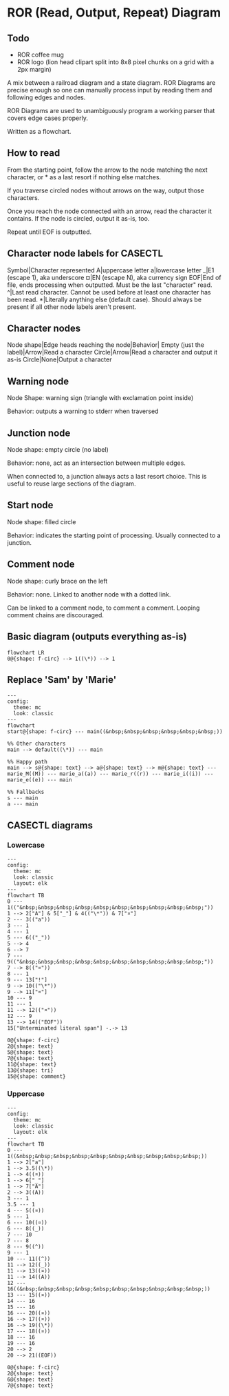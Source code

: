 # ROR (Read, Output, Repeat) Diagram

## Todo

- ROR coffee mug
- ROR logo (lion head clipart split into 8x8 pixel chunks on a grid with a 2px margin)

A mix between a railroad diagram and a state diagram. ROR Diagrams are precise enough so one can manually process input by reading them and following edges and nodes.

ROR Diagrams are used to unambiguously program a working parser that covers edge cases properly.

Written as a flowchart.

## How to read

From the starting point, follow the arrow to the node matching the next character, or * as a last resort if nothing else matches.

If you traverse circled nodes without arrows on the way, output those characters.

Once you reach the node connected with an arrow, read the character it contains. If the node is circled, output it as-is, too.

Repeat until EOF is outputted.

## Character node labels for CASECTL

Symbol|Character represented
A|uppercase letter
a|lowercase letter
_|E1 (escape 1), aka underscore
¤|EN (escape N), aka currency sign
EOF|End of file, ends processing when outputted. Must be the last "character" read.
^|Last read character. Cannot be used before at least one character has been read.
*|Literally anything else (default case). Should always be present if all other node labels aren't present.

## Character nodes

Node shape|Edge heads reaching the node|Behavior|
Empty (just the label)|Arrow|Read a character
Circle|Arrow|Read a character and output it as-is
Circle|None|Output a character

## Warning node

Node Shape: warning sign (triangle with exclamation point inside)

Behavior: outputs a warning to stderr when traversed

## Junction node

Node shape: empty circle (no label)

Behavior: none, act as an intersection between multiple edges.

When connected to, a junction always acts a last resort choice. This is useful to reuse large sections of the diagram.

## Start node

Node shape: filled circle

Behavior: indicates the starting point of processing. Usually connected to a junction.

## Comment node

Node shape: curly brace on the left

Behavior: none. Linked to another node with a dotted link.

Can be linked to a comment node, to comment a comment. Looping comment chains are discouraged.

## Basic diagram (outputs everything as-is)

```mermaid
flowchart LR
0@{shape: f-circ} --> 1((\*)) --> 1
```

## Replace 'Sam' by 'Marie'

```mermaid
---
config:
  theme: mc
  look: classic
---
flowchart
start@{shape: f-circ} --- main((&nbsp;&nbsp;&nbsp;&nbsp;&nbsp;&nbsp;))

%% Other characters
main --> default((\*)) --- main

%% Happy path
main --> s@{shape: text} --> a@{shape: text} --> m@{shape: text} --- marie_M((M)) --- marie_a((a)) --- marie_r((r)) --- marie_i((i)) --- marie_e((e)) --- main

%% Fallbacks
s --- main
a --- main
```

## CASECTL diagrams

### Lowercase

```mermaid
---
config:
  theme: mc
  look: classic
  layout: elk
---
flowchart TB
0 --- 1(("&nbsp;&nbsp;&nbsp;&nbsp;&nbsp;&nbsp;&nbsp;&nbsp;&nbsp;&nbsp;"))
1 --> 2["A"] & 5["_"] & 4(("\*")) & 7["¤"]
2 --- 3(("a"))
3 --- 1
4 --- 1
5 --- 6(("_"))
5 --> 4
6 --> 7
7 --- 9(("&nbsp;&nbsp;&nbsp;&nbsp;&nbsp;&nbsp;&nbsp;&nbsp;&nbsp;&nbsp;"))
7 --> 8(("¤"))
8 --- 1
9 --- 13["!"]
9 --> 10(("\*"))
9 --> 11["¤"]
10 --- 9
11 --- 1
11 --> 12(("¤"))
12 --- 9
13 --> 14(("EOF"))
15["Unterminated literal span"] -.-> 13

0@{shape: f-circ}
2@{shape: text}
5@{shape: text}
7@{shape: text}
11@{shape: text}
13@{shape: tri}
15@{shape: comment}
```

### Uppercase

```mermaid
---
config:
  theme: mc
  look: classic
  layout: elk
---
flowchart TB
0 --- 1((&nbsp;&nbsp;&nbsp;&nbsp;&nbsp;&nbsp;&nbsp;&nbsp;&nbsp;&nbsp;))
1 --> 2["a"]
1 --> 3.5((\*))
1 --> 4((¤))
1 --> 6["_"]
1 --> 7["A"]
2 --> 3((A))
3 --- 1
3.5 --- 1
4 --- 5((¤))
5 --- 1
6 --- 10((¤))
6 --- 8((_))
7 --- 10
7 --- 8
8 --- 9((^))
9 --- 1
10 --- 11((^))
11 --> 12((_))
11 --> 13((¤))
11 --> 14((A))
12 --- 16((&nbsp;&nbsp;&nbsp;&nbsp;&nbsp;&nbsp;&nbsp;&nbsp;&nbsp;&nbsp;))
13 --- 15((¤))
14 --- 16
15 --- 16
16 --- 20((¤))
16 --> 17((¤))
16 --> 19((\*))
17 --- 18((¤))
18 --- 16
19 --- 16
20 --> 2
20 --> 21((EOF))

0@{shape: f-circ}
2@{shape: text}
6@{shape: text}
7@{shape: text}
```
